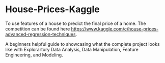 # House-Prices-Kaggle
To use features of a house to predict the final price of a home.
The competition can be found here https://www.kaggle.com/c/house-prices-advanced-regression-techniques.

A beginners helpful guide to showcasing what the complete project looks like with Explorartory Data Analysis, Data Manipulation, Feature Engineering, and Modeling. 
